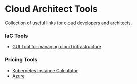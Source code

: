 # Cloud Architect Tools
Collection of useful links for cloud developers and architects.

### laC Tools
* [GUI Tool for managing cloud infrastructure](https://www.brainboard.co/)

### Pricing Tools
* [Kubernetes Instance Calculator](https://learnk8s.io/kubernetes-instance-calculator) 
* [Azure](https://azure.microsoft.com/en-us/pricing/calculator/)
